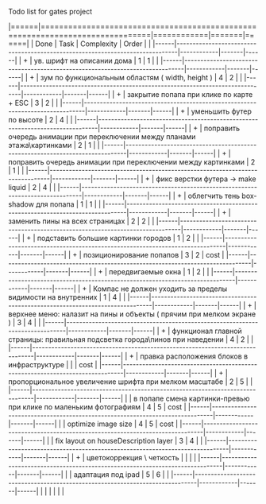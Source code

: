Todo list for gates project

|======|==============================================================================|============|=======|======|
| Done |                                     Task                                     | Complexity | Order |      |
|------|------------------------------------------------------------------------------|------------|-------|------|
| +    | ув. шрифт на описании дома                                                   |          1 |     1 |      |
|------|------------------------------------------------------------------------------|------------|-------|------|
| +    | зум по функциональным областям ( width, height )                             |          4 |     2 |      |
|------|------------------------------------------------------------------------------|------------|-------|------|
| +    | закрытие попапа при клике по карте + ESC                                     |          3 |     2 |      |
|------|------------------------------------------------------------------------------|------------|-------|------|
| +    | уменьшить футер по высоте                                                    |          2 |     4 |      |
|------|------------------------------------------------------------------------------|------------|-------|------|
| +    | поправить очередь анимации при переключении между планами этажа\картинками   |          2 |     1 |      |
|------|------------------------------------------------------------------------------|------------|-------|------|
| +    | поправить очередь анимации при переключении между картинками                 |          2 |     1 |      |
|------|------------------------------------------------------------------------------|------------|-------|------|
| +    | фикс верстки футера -> make liquid                                           |          2 |     4 |      |
|------|------------------------------------------------------------------------------|------------|-------|------|
| +    | облегчить тень box-shadow для попапа                                         |          1 |     1 |      |
|------|------------------------------------------------------------------------------|------------|-------|------|
| +    | заменить пины на всех страницах                                              |          2 |     2 |      |
|------|------------------------------------------------------------------------------|------------|-------|------|
| +    | подставить большие картинки городов                                          |          1 |     2 |      |
|------|------------------------------------------------------------------------------|------------|-------|------|
| +    | позиционирование попапов                                                     |          3 |     2 | cost |
|------|------------------------------------------------------------------------------|------------|-------|------|
| +    | передвигаемые окна                                                           |          1 |     2 |      |
|------|------------------------------------------------------------------------------|------------|-------|------|
| +    | Компас не должен уходить за пределы видимости на внутренних                  |          1 |     4 |      |
|------|------------------------------------------------------------------------------|------------|-------|------|
| +    | верхнее меню: налазит на пины и объекты ( прячим при мелком экране )         |          3 |     4 |      |
|------|------------------------------------------------------------------------------|------------|-------|------|
| +    | функционал главной страницы: правильная подсветка города\пинов при наведении |          4 |     2 |      |
|------|------------------------------------------------------------------------------|------------|-------|------|
| +    | правка расположения блоков в инфраструктуре                                  |            |       | cost |
|------|------------------------------------------------------------------------------|------------|-------|------|
| +    | пропорциональное увеличение шрифта при мелком масштабе                       |          2 |     5 |      |
|------|------------------------------------------------------------------------------|------------|-------|------|
|      | в попапе смена картинки-превью при клике по маленьким фотографиям            |          4 |     5 | cost |
|------|------------------------------------------------------------------------------|------------|-------|------|
|      | optimize image size                                                          |          4 |     5 | cost |
|------|------------------------------------------------------------------------------|------------|-------|------|
|      | fix layout on houseDescription layer                                         |          3 |     4 |      |
|------|------------------------------------------------------------------------------|------------|-------|------|
| +    | цветокоррекция \ четкость                                                    |            |       |      |
|------|------------------------------------------------------------------------------|------------|-------|------|
|      | адаптация под ipad                                                           |          5 |     6 |      |
|------|------------------------------------------------------------------------------|------------|-------|------|
|      |                                                                              |            |       |      |
